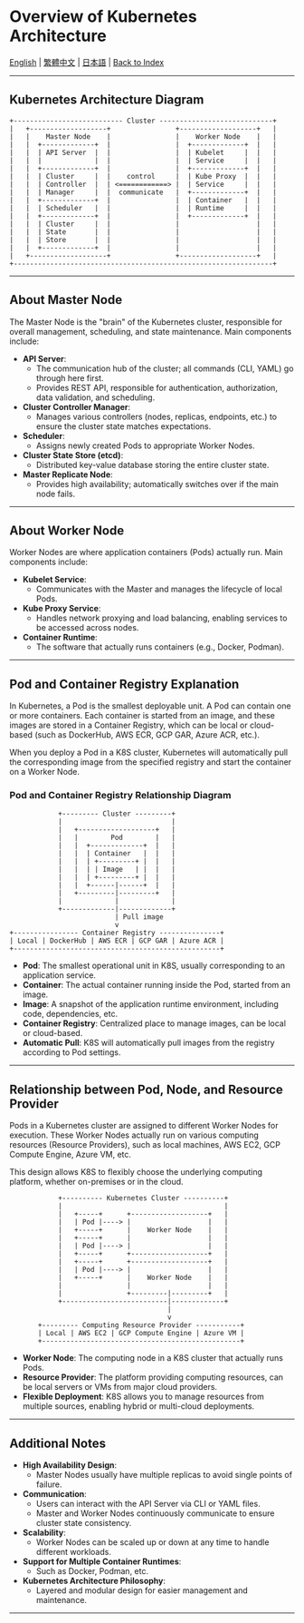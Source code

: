 # Overview of Kubernetes Architecture

[English](../en/03_k8s_architecture_overview.md) | [繁體中文](../zh-tw/03_k8s_architecture_overview.md) | [日本語](../ja/03_k8s_architecture_overview.md) | [Back to Index](../README.md)

---

## Kubernetes Architecture Diagram

```
+--------------------------- Cluster ----------------------------+
|   +-------------------+                +-------------------+   |
|   |    Master Node    |                |    Worker Node    |   |
|   |  +-------------+  |                |  +-------------+  |   |
|   |  | API Server  |  |                |  | Kubelet     |  |   |
|   |  |             |  |                |  | Service     |  |   |
|   |  +-------------+  |                |  +-------------+  |   |
|   |  | Cluster     |  |    control     |  | Kube Proxy  |  |   |
|   |  | Controller  |  | <============> |  | Service     |  |   |
|   |  | Manager     |  |  communicate   |  +-------------+  |   |
|   |  +-------------+  |                |  | Container   |  |   |
|   |  | Scheduler   |  |                |  | Runtime     |  |   |
|   |  +-------------+  |                |  +-------------+  |   |
|   |  | Cluster     |  |                |                   |   |
|   |  | State       |  |                |                   |   |
|   |  | Store       |  |                |                   |   |
|   |  +-------------+  |                |                   |   |
|   +-------------------+                +-------------------+   |
+----------------------------------------------------------------+
```

---

## About Master Node

The Master Node is the "brain" of the Kubernetes cluster, responsible for overall management, scheduling, and state maintenance. Main components include:

- **API Server**:
  - The communication hub of the cluster; all commands (CLI, YAML) go through here first.
  - Provides REST API, responsible for authentication, authorization, data validation, and scheduling.
- **Cluster Controller Manager**:
  - Manages various controllers (nodes, replicas, endpoints, etc.) to ensure the cluster state matches expectations.
- **Scheduler**:
  - Assigns newly created Pods to appropriate Worker Nodes.
- **Cluster State Store (etcd)**:
  - Distributed key-value database storing the entire cluster state.
- **Master Replicate Node**:
  - Provides high availability; automatically switches over if the main node fails.

---

## About Worker Node

Worker Nodes are where application containers (Pods) actually run. Main components include:

- **Kubelet Service**:
  - Communicates with the Master and manages the lifecycle of local Pods.
- **Kube Proxy Service**:
  - Handles network proxying and load balancing, enabling services to be accessed across nodes.
- **Container Runtime**:
  - The software that actually runs containers (e.g., Docker, Podman).

---

## Pod and Container Registry Explanation

In Kubernetes, a Pod is the smallest deployable unit. A Pod can contain one or more containers. Each container is started from an image, and these images are stored in a Container Registry, which can be local or cloud-based (such as DockerHub, AWS ECR, GCP GAR, Azure ACR, etc.).

When you deploy a Pod in a K8S cluster, Kubernetes will automatically pull the corresponding image from the specified registry and start the container on a Worker Node.

### Pod and Container Registry Relationship Diagram

```
            +--------- Cluster ---------+
            |                           |
            |   +-------------------+   |
            |   |        Pod        |   |
            |   |  +-------------+  |   |
            |   |  | Container   |  |   |
            |   |  | +---------+ |  |   |
            |   |  | | Image   | |  |   |
            |   |  | +---------+ |  |   |
            |   |  +------|------+  |   |
            |   +---------|---------+   |
            |             |             |
            +-------------|-------------+
                          | Pull image
                          v
+---------------- Container Registry ---------------+
| Local | DockerHub | AWS ECR | GCP GAR | Azure ACR |
+---------------------------------------------------+
```
- **Pod**: The smallest operational unit in K8S, usually corresponding to an application service.
- **Container**: The actual container running inside the Pod, started from an image.
- **Image**: A snapshot of the application runtime environment, including code, dependencies, etc.
- **Container Registry**: Centralized place to manage images, can be local or cloud-based.
- **Automatic Pull**: K8S will automatically pull images from the registry according to Pod settings.

---

## Relationship between Pod, Node, and Resource Provider

Pods in a Kubernetes cluster are assigned to different Worker Nodes for execution. These Worker Nodes actually run on various computing resources (Resource Providers), such as local machines, AWS EC2, GCP Compute Engine, Azure VM, etc.

This design allows K8S to flexibly choose the underlying computing platform, whether on-premises or in the cloud.

```
            +---------- Kubernetes Cluster ----------+
            |                                        |
            |   +-----+      +-------------------+   |
            |   | Pod |----> |                   |   |
            |   +-----+      |    Worker Node    |   |
            |   +-----+      |                   |   |
            |   | Pod |----> |                   |   |
            |   +-----+      +-------------------+   |
            |   +-----+      +-------------------+   |
            |   | Pod |----> |                   |   |
            |   +-----+      |    Worker Node    |   |
            |                |                   |   |
            |                +---------|---------+   |
            +--------------------------|-------------+
                                       |
                                       v
       +--------- Computing Resource Provider -----------+
       | Local | AWS EC2 | GCP Compute Engine | Azure VM |
       +-------------------------------------------------+
```
- **Worker Node**: The computing node in a K8S cluster that actually runs Pods.
- **Resource Provider**: The platform providing computing resources, can be local servers or VMs from major cloud providers.
- **Flexible Deployment**: K8S allows you to manage resources from multiple sources, enabling hybrid or multi-cloud deployments.

---

## Additional Notes

- **High Availability Design**:
  - Master Nodes usually have multiple replicas to avoid single points of failure.
- **Communication**:
  - Users can interact with the API Server via CLI or YAML files.
  - Master and Worker Nodes continuously communicate to ensure cluster state consistency.
- **Scalability**:
  - Worker Nodes can be scaled up or down at any time to handle different workloads.
- **Support for Multiple Container Runtimes**:
  - Such as Docker, Podman, etc.
- **Kubernetes Architecture Philosophy**:
  - Layered and modular design for easier management and maintenance.

--- 